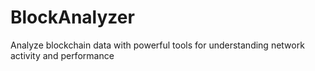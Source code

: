 # BlockAnalyzer
Analyze blockchain data with powerful tools for understanding network activity and performance
